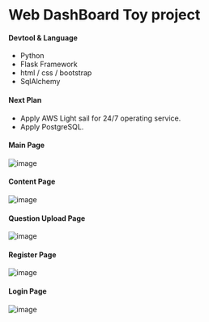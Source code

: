 # Web DashBoard Toy project #

#### Devtool & Language ####
- Python
- Flask Framework
- html / css / bootstrap
- SqlAlchemy

#### Next Plan ####
- Apply AWS Light sail for 24/7 operating service.
- Apply PostgreSQL.


#### Main Page ####
![image](https://user-images.githubusercontent.com/45419456/104181651-8926b980-5452-11eb-93fb-cd580a3a0994.png)

#### Content Page ####
![image](https://user-images.githubusercontent.com/45419456/104181806-bd01df00-5452-11eb-99d0-3b591b3bd32a.png)

#### Question Upload Page ####
![image](https://user-images.githubusercontent.com/45419456/104181850-cdb25500-5452-11eb-8c5a-d8be12830fd9.png)

#### Register Page ####
![image](https://user-images.githubusercontent.com/45419456/104181873-db67da80-5452-11eb-944d-1fe371f89274.png)

#### Login Page ####
![image](https://user-images.githubusercontent.com/45419456/104181892-e4f14280-5452-11eb-8ac3-6e0052a3f8bc.png)

